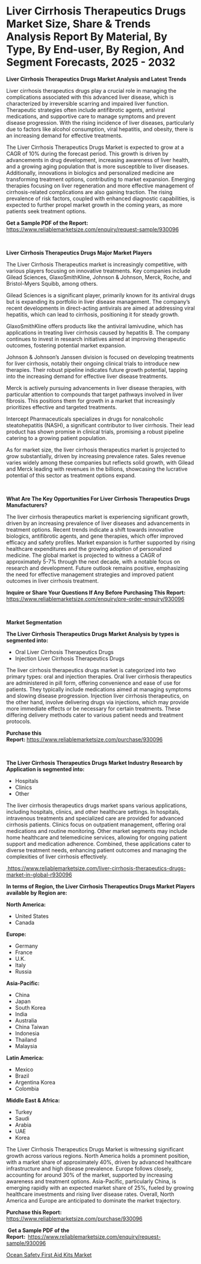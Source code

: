 <p><h1>Liver Cirrhosis Therapeutics Drugs Market Size, Share & Trends Analysis Report By Material, By Type, By End-user, By Region, And Segment Forecasts, 2025 - 2032</h1></p><p><strong>Liver Cirrhosis Therapeutics Drugs Market Analysis and Latest Trends</strong></p>
<p><p>Liver cirrhosis therapeutics drugs play a crucial role in managing the complications associated with this advanced liver disease, which is characterized by irreversible scarring and impaired liver function. Therapeutic strategies often include antifibrotic agents, antiviral medications, and supportive care to manage symptoms and prevent disease progression. With the rising incidence of liver diseases, particularly due to factors like alcohol consumption, viral hepatitis, and obesity, there is an increasing demand for effective treatments.</p><p>The Liver Cirrhosis Therapeutics Drugs Market is expected to grow at a CAGR of 10% during the forecast period. This growth is driven by advancements in drug development, increasing awareness of liver health, and a growing aging population that is more susceptible to liver diseases. Additionally, innovations in biologics and personalized medicine are transforming treatment options, contributing to market expansion. Emerging therapies focusing on liver regeneration and more effective management of cirrhosis-related complications are also gaining traction. The rising prevalence of risk factors, coupled with enhanced diagnostic capabilities, is expected to further propel market growth in the coming years, as more patients seek treatment options.</p></p>
<p><strong>Get a Sample PDF of the Report:&nbsp;</strong> <a href="https://www.reliablemarketsize.com/enquiry/request-sample/930096?utm_campaign=2925&utm_medium=2&utm_source=Github&utm_content=ia&utm_term=21032025&utm_id=liver-cirrhosis-therapeutics-drugs">https://www.reliablemarketsize.com/enquiry/request-sample/930096</a></p>
<p>&nbsp;</p>
<p><strong>Liver Cirrhosis Therapeutics Drugs Major Market Players</strong></p>
<p><p>The Liver Cirrhosis Therapeutics market is increasingly competitive, with various players focusing on innovative treatments. Key companies include Gilead Sciences, GlaxoSmithKline, Johnson & Johnson, Merck, Roche, and Bristol-Myers Squibb, among others.</p><p>Gilead Sciences is a significant player, primarily known for its antiviral drugs but is expanding its portfolio in liver disease management. The company’s recent developments in direct-acting antivirals are aimed at addressing viral hepatitis, which can lead to cirrhosis, positioning it for steady growth.</p><p>GlaxoSmithKline offers products like the antiviral lamivudine, which has applications in treating liver cirrhosis caused by hepatitis B. The company continues to invest in research initiatives aimed at improving therapeutic outcomes, fostering potential market expansion.</p><p>Johnson & Johnson’s Janssen division is focused on developing treatments for liver cirrhosis, notably their ongoing clinical trials to introduce new therapies. Their robust pipeline indicates future growth potential, tapping into the increasing demand for effective liver disease treatments.</p><p>Merck is actively pursuing advancements in liver disease therapies, with particular attention to compounds that target pathways involved in liver fibrosis. This positions them for growth in a market that increasingly prioritizes effective and targeted treatments.</p><p>Intercept Pharmaceuticals specializes in drugs for nonalcoholic steatohepatitis (NASH), a significant contributor to liver cirrhosis. Their lead product has shown promise in clinical trials, promising a robust pipeline catering to a growing patient population.</p><p>As for market size, the liver cirrhosis therapeutics market is projected to grow substantially, driven by increasing prevalence rates. Sales revenue varies widely among these companies but reflects solid growth, with Gilead and Merck leading with revenues in the billions, showcasing the lucrative potential of this sector as treatment options expand.</p></p>
<p>&nbsp;</p>
<p><strong>What Are The Key Opportunities For Liver Cirrhosis Therapeutics Drugs Manufacturers?</strong></p>
<p><p>The liver cirrhosis therapeutics market is experiencing significant growth, driven by an increasing prevalence of liver diseases and advancements in treatment options. Recent trends indicate a shift towards innovative biologics, antifibrotic agents, and gene therapies, which offer improved efficacy and safety profiles. Market expansion is further supported by rising healthcare expenditures and the growing adoption of personalized medicine. The global market is projected to witness a CAGR of approximately 5-7% through the next decade, with a notable focus on research and development. Future outlook remains positive, emphasizing the need for effective management strategies and improved patient outcomes in liver cirrhosis treatment.</p></p>
<p><strong>Inquire or Share Your Questions If Any Before Purchasing This Report:</strong> <a href="https://www.reliablemarketsize.com/enquiry/pre-order-enquiry/930096?utm_campaign=2925&utm_medium=2&utm_source=Github&utm_content=ia&utm_term=21032025&utm_id=liver-cirrhosis-therapeutics-drugs">https://www.reliablemarketsize.com/enquiry/pre-order-enquiry/930096</a></p>
<p>&nbsp;</p>
<p><strong>Market Segmentation</strong></p>
<p><strong>The Liver Cirrhosis Therapeutics Drugs Market Analysis by types is segmented into:</strong></p>
<p><ul><li>Oral Liver Cirrhosis Therapeutics Drugs</li><li>Injection Liver Cirrhosis Therapeutics Drugs</li></ul></p>
<p><p>The liver cirrhosis therapeutics drugs market is categorized into two primary types: oral and injection therapies. Oral liver cirrhosis therapeutics are administered in pill form, offering convenience and ease of use for patients. They typically include medications aimed at managing symptoms and slowing disease progression. Injection liver cirrhosis therapeutics, on the other hand, involve delivering drugs via injections, which may provide more immediate effects or be necessary for certain treatments. These differing delivery methods cater to various patient needs and treatment protocols.</p></p>
<p><strong>Purchase this Report:&nbsp;</strong><a href="https://www.reliablemarketsize.com/purchase/930096?utm_campaign=2925&utm_medium=2&utm_source=Github&utm_content=ia&utm_term=21032025&utm_id=liver-cirrhosis-therapeutics-drugs">https://www.reliablemarketsize.com/purchase/930096</a></p>
<p>&nbsp;</p>
<p><strong>The Liver Cirrhosis Therapeutics Drugs Market Industry Research by Application is segmented into:</strong></p>
<p><ul><li>Hospitals</li><li>Clinics</li><li>Other</li></ul></p>
<p><p>The liver cirrhosis therapeutics drugs market spans various applications, including hospitals, clinics, and other healthcare settings. In hospitals, intravenous treatments and specialized care are provided for advanced cirrhosis patients. Clinics focus on outpatient management, offering oral medications and routine monitoring. Other market segments may include home healthcare and telemedicine services, allowing for ongoing patient support and medication adherence. Combined, these applications cater to diverse treatment needs, enhancing patient outcomes and managing the complexities of liver cirrhosis effectively.</p></p>
<p><a href="https://www.reliablemarketsize.com/liver-cirrhosis-therapeutics-drugs-market-in-global-r930096?utm_campaign=2925&utm_medium=2&utm_source=Github&utm_content=ia&utm_term=21032025&utm_id=liver-cirrhosis-therapeutics-drugs">&nbsp;https://www.reliablemarketsize.com/liver-cirrhosis-therapeutics-drugs-market-in-global-r930096</a></p>
<p><strong>In terms of Region, the Liver Cirrhosis Therapeutics Drugs Market Players available by Region are:</strong></p>
<p>
    <p> <strong> North America: </strong>
        <ul>
            <li>United States</li>
            <li>Canada</li>
        </ul>
        </p> 
    <p> <strong> Europe: </strong>
        <ul>
            <li>Germany</li>
            <li>France</li>
            <li>U.K.</li>
            <li>Italy</li>
            <li>Russia</li>
        </ul>
        </p> 
    <p> <strong> Asia-Pacific: </strong>
        <ul>
            <li>China</li>
            <li>Japan</li>
            <li>South Korea</li>
            <li>India</li>
            <li>Australia</li>
            <li>China Taiwan</li>
            <li>Indonesia</li>
            <li>Thailand</li>
            <li>Malaysia</li>
        </ul>
        </p> 
    <p> <strong> Latin America: </strong>
        <ul>
            <li>Mexico</li>
            <li>Brazil</li>
            <li>Argentina Korea</li>
            <li>Colombia</li>
        </ul>
        </p> 
    <p> <strong> Middle East & Africa: </strong>
        <ul>
            <li>Turkey</li>
            <li>Saudi</li>
            <li>Arabia</li>
            <li>UAE</li>
            <li>Korea</li>
        </ul>
    </p>
    </p>
<p><p>The Liver Cirrhosis Therapeutics Drugs Market is witnessing significant growth across various regions. North America holds a prominent position, with a market share of approximately 40%, driven by advanced healthcare infrastructure and high disease prevalence. Europe follows closely, accounting for around 30% of the market, supported by increasing awareness and treatment options. Asia-Pacific, particularly China, is emerging rapidly with an expected market share of 25%, fueled by growing healthcare investments and rising liver disease rates. Overall, North America and Europe are anticipated to dominate the market trajectory.</p></p>
<p><strong>Purchase this Report: </strong><a href="https://www.reliablemarketsize.com/purchase/930096?utm_campaign=2925&utm_medium=2&utm_source=Github&utm_content=ia&utm_term=21032025&utm_id=liver-cirrhosis-therapeutics-drugs">https://www.reliablemarketsize.com/purchase/930096</a></p>
<p>&nbsp;<strong>Get a Sample PDF of the Report:&nbsp;&nbsp;</strong><a href="https://www.reliablemarketsize.com/enquiry/request-sample/930096?utm_campaign=2925&utm_medium=2&utm_source=Github&utm_content=ia&utm_term=21032025&utm_id=liver-cirrhosis-therapeutics-drugs">https://www.reliablemarketsize.com/enquiry/request-sample/930096</a></p>
<p><strong></strong></p>
<p><p><a href="https://github.com/kathiestrine5ty/Market-Research-Report-List-1/blob/main/ocean-safety-first-aid-kits-market.md?utm_campaign=2925&utm_medium=2&utm_source=Github&utm_content=ia&utm_term=21032025&utm_id=liver-cirrhosis-therapeutics-drugs">Ocean Safety First Aid Kits Market</a></p></p>